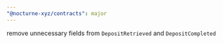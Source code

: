 ```yaml
---
"@nocturne-xyz/contracts": major
---
```


remove unnecessary fields from `DepositRetrieved` and `DepositCompleted`
